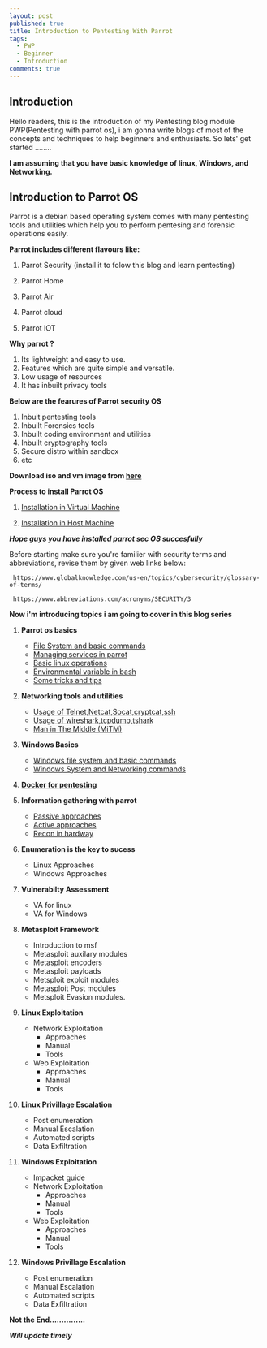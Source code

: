 ```yaml
---
layout: post
published: true
title: Introduction to Pentesting With Parrot
tags:
  - PWP
  - Beginner
  - Introduction
comments: true
---
```

## Introduction
Hello readers, this is the introduction of my Pentesting blog module PWP(Pentesting with parrot os), i am gonna write blogs of most of the concepts and techniques to help beginners and enthusiasts.
So lets' get started ........

**I am assuming that you have basic knowledge of linux, Windows, and Networking.**

## Introduction to Parrot OS

Parrot is a debian based operating system comes with many pentesting tools and utilities which help you to perform pentesing and forensic operations easily.

**Parrot includes different flavours like:**
 1. Parrot Security (install it to folow this blog and learn pentesting)
 
 2. Parrot Home
 
 3. Parrot Air
 4. Parrot cloud
 5. Parrot IOT
 
**Why parrot ?**
 
 1. Its lightweight and easy to use.
 2. Features which are quite simple and versatile.
 3. Low usage of resources
 4. It has inbuilt privacy tools
 
 **Below are the fearures of Parrot security OS**
 
 1. Inbuit pentesting tools
 2. Inbuilt Forensics tools
 3. Inbuilt coding environment and utilities
 4. Inbuilt cryptography tools
 5. Secure distro within sandbox
 6. etc

**Download iso and vm image from [here](https://parrotsec.org/download/)**
 
**Process to install Parrot OS**

1. [Installation in Virtual Machine](https://ojoiszy.com/install-parrot-security-os-virtualbox/)

2. [Installation in Host Machine](https://codepoisoner.blogspot.com/p/how-to-install-parrot-security-os-step.html)

**_Hope guys you have installed parrot sec OS succesfully_**

Before starting make sure you're familier with security terms and abbreviations, revise them by given web links below:

~~~
 https://www.globalknowledge.com/us-en/topics/cybersecurity/glossary-of-terms/
 
 https://www.abbreviations.com/acronyms/SECURITY/3
~~~

**Now i'm introducing topics i am going to cover in this blog series**

1.  **Parrot os basics**
    * [File System and basic commands](https://mrw0r57.github.io/2020-05-26-parrot-os-basics/)
    * [Managing services in parrot](https://mrw0r57.github.io/2020-05-26-parrot-os-basics-1-2/)
    * [Basic linux operations](https://mrw0r57.github.io/2020-05-26-parrot-os-basics-1-3/)
    * [Environmental variable in bash](https://mrw0r57.github.io/2020-05-26-parrot-os-basics-1-4/)
    * [Some tricks and tips](https://mrw0r57.github.io/2020-05-26-parrot-os-basics-1-5/)
    
2.  **Networking tools and utilities**
    * [Usage of Telnet,Netcat,Socat,cryptcat,ssh](https://mrw0r57.github.io/2020-05-26-networking-tools-and-utilities-2-1/)
    * [Usage of wireshark,tcpdump,tshark](https://mrw0r57.github.io/2020-05-26-networking-tools-and-utilities-2-2/)
    * [Man in The Middle (MiTM)](https://mrw0r57.github.io/2020-05-26-networking-tools-and-utilities-2-3/)
    
3.  **Windows Basics**
    * [Windows file system and basic commands](https://mrw0r57.github.io/2020-05-26-windows-basics-3-1/)
    * [Windows System and Networking commands](https://mrw0r57.github.io/2020-05-26-windows-basics-3-2/)
    
4.  [**Docker for pentesting**](https://mrw0r57.github.io/2020-05-26-docker-for-pentesting-4/)

5.  **Information gathering with parrot**
    * [Passive approaches](https://mrw0r57.github.io/2020-05-26-information-gathering-with-parrot-5-1/)
    * [Active approaches](https://mrw0r57.github.io/2020-05-26-information-gathering-with-parrot-5-2/)
    * [Recon in hardway](https://mrw0r57.github.io/2020-05-26-information-gathering-with-parrot-5-3/)
    
6.  **Enumeration is the key to sucess**
    * Linux Approaches
    * Windows Approaches 
    
6.  **Vulnerabilty Assessment**
    * VA for linux
    * VA for Windows
    
7.  **Metasploit Framework**
    * Introduction to msf
    * Metasploit auxilary modules
    * Metasploit encoders
    * Metasploit payloads
    * Metsploit exploit modules
    * Metasploit Post modules
    * Metsploit Evasion modules.
    
7.  **Linux Exploitation**
    * Network Exploitation
        * Approaches
        * Manual
        * Tools    
    * Web Exploitation
        * Approaches
        * Manual
        * Tools
        
8.  **Linux Privillage Escalation**
    * Post enumeration
    * Manual Escalation
    * Automated scripts
    * Data Exfiltration
    
9. **Windows Exploitation**
    * Impacket guide 
    * Network Exploitation
        * Approaches
        * Manual
        * Tools  
     * Web Exploitation
        * Approaches
        * Manual
        * Tools
        
10. **Windows Privillage Escalation**
    * Post enumeration
    * Manual Escalation
    * Automated scripts
    * Data Exfiltration


**Not the End...............**

_**Will update timely**_
